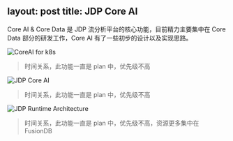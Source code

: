layout: post
title: JDP Core AI
---

Core AI & Core Data 是 JDP 流分析平台的核心功能，目前精力主要集中在 Core Data 部分的研发工作，Core AI 有了一些初步的设计以及实现思路。

![CoreAI for k8s](http://www.fusionlab.cn/zh-cn/page/img/k8s-core-ai-deploy.png)

> 时间关系，此功能一直是 plan 中，优先级不高

![JDP Core AI](http://www.fusionlab.cn/zh-cn/page/img/application-ai.png)

> 时间关系，此功能一直是 plan 中，优先级不高

![JDP Runtime Architecture](http://www.fusionlab.cn/zh-cn/page/img/jdp-runtime-architecture.png)

> 时间关系，此功能一直是 plan 中，优先级不高，资源更多集中在 FusionDB


